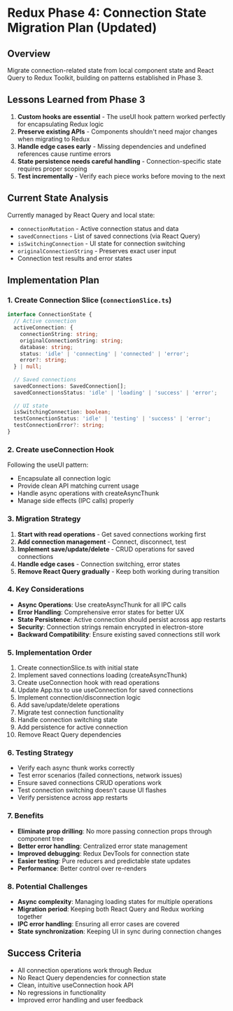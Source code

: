 # Redux Phase 4: Connection State Migration Plan (Updated)

## Overview
Migrate connection-related state from local component state and React Query to Redux Toolkit, building on patterns established in Phase 3.

## Lessons Learned from Phase 3
1. **Custom hooks are essential** - The useUI hook pattern worked perfectly for encapsulating Redux logic
2. **Preserve existing APIs** - Components shouldn't need major changes when migrating to Redux
3. **Handle edge cases early** - Missing dependencies and undefined references cause runtime errors
4. **State persistence needs careful handling** - Connection-specific state requires proper scoping
5. **Test incrementally** - Verify each piece works before moving to the next

## Current State Analysis
Currently managed by React Query and local state:
- `connectionMutation` - Active connection status and data
- `savedConnections` - List of saved connections (via React Query)
- `isSwitchingConnection` - UI state for connection switching
- `originalConnectionString` - Preserves exact user input
- Connection test results and error states

## Implementation Plan

### 1. Create Connection Slice (`connectionSlice.ts`)
```typescript
interface ConnectionState {
  // Active connection
  activeConnection: {
    connectionString: string;
    originalConnectionString: string;
    database: string;
    status: 'idle' | 'connecting' | 'connected' | 'error';
    error?: string;
  } | null;
  
  // Saved connections
  savedConnections: SavedConnection[];
  savedConnectionsStatus: 'idle' | 'loading' | 'success' | 'error';
  
  // UI state
  isSwitchingConnection: boolean;
  testConnectionStatus: 'idle' | 'testing' | 'success' | 'error';
  testConnectionError?: string;
}
```

### 2. Create useConnection Hook
Following the useUI pattern:
- Encapsulate all connection logic
- Provide clean API matching current usage
- Handle async operations with createAsyncThunk
- Manage side effects (IPC calls) properly

### 3. Migration Strategy
1. **Start with read operations** - Get saved connections working first
2. **Add connection management** - Connect, disconnect, test
3. **Implement save/update/delete** - CRUD operations for saved connections
4. **Handle edge cases** - Connection switching, error states
5. **Remove React Query gradually** - Keep both working during transition

### 4. Key Considerations
- **Async Operations**: Use createAsyncThunk for all IPC calls
- **Error Handling**: Comprehensive error states for better UX
- **State Persistence**: Active connection should persist across app restarts
- **Security**: Connection strings remain encrypted in electron-store
- **Backward Compatibility**: Ensure existing saved connections still work

### 5. Implementation Order
1. Create connectionSlice.ts with initial state
2. Implement saved connections loading (createAsyncThunk)
3. Create useConnection hook with read operations
4. Update App.tsx to use useConnection for saved connections
5. Implement connection/disconnection logic
6. Add save/update/delete operations
7. Migrate test connection functionality
8. Handle connection switching state
9. Add persistence for active connection
10. Remove React Query dependencies

### 6. Testing Strategy
- Verify each async thunk works correctly
- Test error scenarios (failed connections, network issues)
- Ensure saved connections CRUD operations work
- Test connection switching doesn't cause UI flashes
- Verify persistence across app restarts

### 7. Benefits
- **Eliminate prop drilling**: No more passing connection props through component tree
- **Better error handling**: Centralized error state management
- **Improved debugging**: Redux DevTools for connection state
- **Easier testing**: Pure reducers and predictable state updates
- **Performance**: Better control over re-renders

### 8. Potential Challenges
- **Async complexity**: Managing loading states for multiple operations
- **Migration period**: Keeping both React Query and Redux working together
- **IPC error handling**: Ensuring all error cases are covered
- **State synchronization**: Keeping UI in sync during connection changes

## Success Criteria
- All connection operations work through Redux
- No React Query dependencies for connection state
- Clean, intuitive useConnection hook API
- No regressions in functionality
- Improved error handling and user feedback